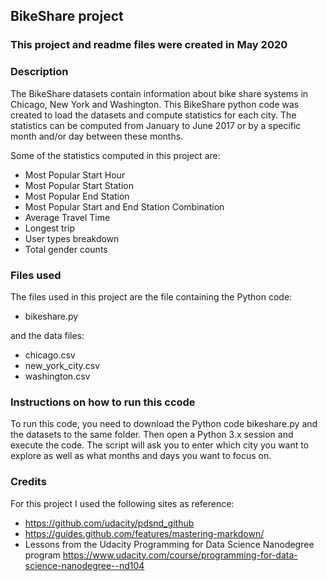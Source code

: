 ## BikeShare project

### This project and readme files were created in May 2020


### Description
The BikeShare datasets contain information about bike share systems in Chicago, New York and Washington. This BikeShare python code was created to load the datasets and compute statistics for each city. The statistics can be computed from January to June 2017 or by a specific month and/or day between these months.

Some of the statistics computed in this project are:
* Most Popular Start Hour
* Most Popular Start Station
* Most Popular End Station
* Most Popular Start and End Station Combination
* Average Travel Time
* Longest trip
* User types breakdown
* Total gender counts


### Files used
The files used in this project are the file containing the Python code:
* <nolink>bikeshare.py<nolink>

and the data files:
* chicago.csv
* new_york_city.csv
* washington.csv

### Instructions on how to run this ccode
To run this code, you need to download the Python code <nolink>bikeshare.py<nolink> and the datasets to the same folder. Then open a Python 3.x session and execute the code.
The script will ask you to enter which city you want to explore as well as what months and days you want to focus on.

### Credits
For this project I used the following sites as reference:
* https://github.com/udacity/pdsnd_github
* https://guides.github.com/features/mastering-markdown/
* Lessons from the Udacity Programming for Data Science Nanodegree program https://www.udacity.com/course/programming-for-data-science-nanodegree--nd104

